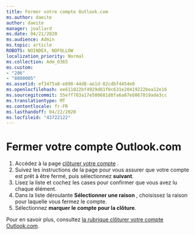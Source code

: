 ```yaml
---
title: Fermer votre compte Outlook.com
ms.author: daeite
author: daeite
manager: joallard
ms.date: 04/21/2020
ms.audience: Admin
ms.topic: article
ROBOTS: NOINDEX, NOFOLLOW
localization_priority: Normal
ms.collection: Adm_O365
ms.custom:
- "206"
- "8000005"
ms.assetid: ef3475a8-e898-44d8-ae1d-82cdbf4454e8
ms.openlocfilehash: ee611022bf4929d81f0c631e20419222bea12e16
ms.sourcegitcommit: 55eff703a17e500681d8fa6a87eb067019ade3cc
ms.translationtype: MT
ms.contentlocale: fr-FR
ms.lasthandoff: 04/22/2020
ms.locfileid: "43722122"
---
```

# <a name="close-your-outlookcom-account"></a>Fermer votre compte Outlook.com

1. Accédez à la page [clôturer votre compte](https://go.microsoft.com/fwlink/p/?linkid=845493) .
2. Suivez les instructions de la page pour vous assurer que votre compte est prêt à être fermé, puis sélectionnez **suivant**.
3. Lisez la liste et cochez les cases pour confirmer que vous avez lu chaque élément.
4. Dans la liste déroulante **Sélectionner une raison** , choisissez la raison pour laquelle vous fermez le compte.
5. Sélectionnez **marquer le compte pour la clôture**.

Pour en savoir plus, consultez [la rubrique clôturer votre compte Outlook.com](https://support.office.com/article/564b801e-2a47-4cb2-afa8-12ead3185038?wt.mc_id=Office_Outlook_com_Alchemy).
  